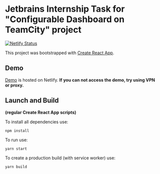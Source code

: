 # Jetbrains Internship Task for "Configurable Dashboard on TeamCity" project 
[![Netlify Status](https://api.netlify.com/api/v1/badges/c7a1d1b9-9b90-4a35-9a79-3bec25523bd5/deploy-status)](https://app.netlify.com/sites/jetbrains-tc-internship/deploys)


This project was bootstrapped with [Create React App](https://github.com/facebook/create-react-app).

## Demo
[Demo](https://jetbrains-tc-internship.netlify.com/) is hosted on Netlify. 
**If you can not access the demo, try using VPN or proxy.**

## Launch and Build

**(regular Create React App scripts)**

To install all dependencies use:

`npm install`

To run use:

`yarn start`

To create a production build  (with service worker) use:

`yarn build`
